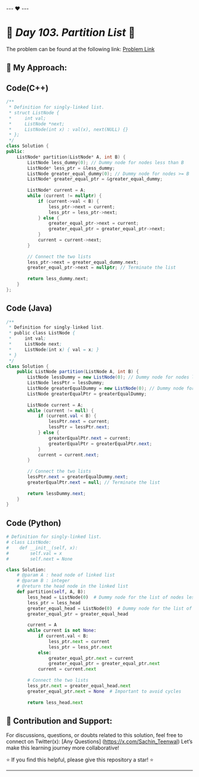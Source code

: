 --- ❤️ ---

# 🚀 _Day 103. Partition List_ 🧠


The problem can be found at the following link: [Problem Link](https://www.interviewbit.com/problems/partition-list/)

## 🎯 **My Approach:**


## Code(C++)
```cpp
/**
 * Definition for singly-linked list.
 * struct ListNode {
 *     int val;
 *     ListNode *next;
 *     ListNode(int x) : val(x), next(NULL) {}
 * };
 */
class Solution {
public:
    ListNode* partition(ListNode* A, int B) {
        ListNode less_dummy(0); // Dummy node for nodes less than B
        ListNode* less_ptr = &less_dummy;
        ListNode greater_equal_dummy(0); // Dummy node for nodes >= B
        ListNode* greater_equal_ptr = &greater_equal_dummy;
        
        ListNode* current = A;
        while (current != nullptr) {
            if (current->val < B) {
                less_ptr->next = current;
                less_ptr = less_ptr->next;
            } else {
                greater_equal_ptr->next = current;
                greater_equal_ptr = greater_equal_ptr->next;
            }
            current = current->next;
        }
        
        // Connect the two lists
        less_ptr->next = greater_equal_dummy.next;
        greater_equal_ptr->next = nullptr; // Terminate the list
        
        return less_dummy.next;
    }
};
```

## Code (Java)

```java
/**
 * Definition for singly-linked list.
 * public class ListNode {
 *     int val;
 *     ListNode next;
 *     ListNode(int x) { val = x; }
 * }
 */
class Solution {
    public ListNode partition(ListNode A, int B) {
        ListNode lessDummy = new ListNode(0); // Dummy node for nodes less than B
        ListNode lessPtr = lessDummy;
        ListNode greaterEqualDummy = new ListNode(0); // Dummy node for nodes >= B
        ListNode greaterEqualPtr = greaterEqualDummy;
        
        ListNode current = A;
        while (current != null) {
            if (current.val < B) {
                lessPtr.next = current;
                lessPtr = lessPtr.next;
            } else {
                greaterEqualPtr.next = current;
                greaterEqualPtr = greaterEqualPtr.next;
            }
            current = current.next;
        }
        
        // Connect the two lists
        lessPtr.next = greaterEqualDummy.next;
        greaterEqualPtr.next = null; // Terminate the list
        
        return lessDummy.next;
    }
}
```

## Code (Python)

```python
# Definition for singly-linked list.
# class ListNode:
#    def __init__(self, x):
#        self.val = x
#        self.next = None

class Solution:
    # @param A : head node of linked list
    # @param B : integer
    # @return the head node in the linked list
    def partition(self, A, B):
        less_head = ListNode(0)  # Dummy node for the list of nodes less than B
        less_ptr = less_head
        greater_equal_head = ListNode(0)  # Dummy node for the list of nodes >= B
        greater_equal_ptr = greater_equal_head
        
        current = A
        while current is not None:
            if current.val < B:
                less_ptr.next = current
                less_ptr = less_ptr.next
            else:
                greater_equal_ptr.next = current
                greater_equal_ptr = greater_equal_ptr.next
            current = current.next
        
        # Connect the two lists
        less_ptr.next = greater_equal_head.next
        greater_equal_ptr.next = None  # Important to avoid cycles
        
        return less_head.next
```



## 🎯 **Contribution and Support:**

For discussions, questions, or doubts related to this solution, feel free to connect on Twitter(x): [Any Questions] (https://x.com/Sachin_Teenwal) Let’s make this learning journey more collaborative!

⭐ If you find this helpful, please give this repository a star! ⭐

---
